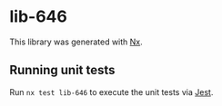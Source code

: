 # lib-646

This library was generated with [Nx](https://nx.dev).

## Running unit tests

Run `nx test lib-646` to execute the unit tests via [Jest](https://jestjs.io).
